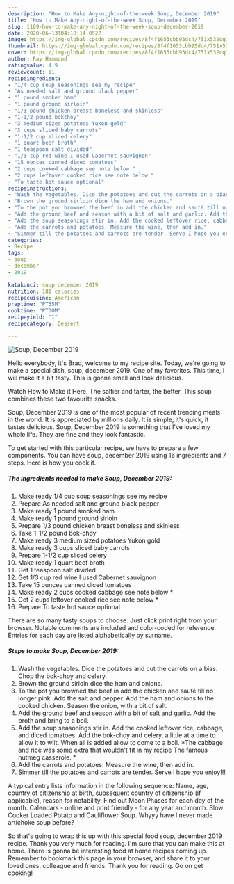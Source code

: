 ```yaml
---
description: "How to Make Any-night-of-the-week Soup, December 2019"
title: "How to Make Any-night-of-the-week Soup, December 2019"
slug: 1189-how-to-make-any-night-of-the-week-soup-december-2019
date: 2020-06-13T04:18:14.052Z
image: https://img-global.cpcdn.com/recipes/8f4f1653cbb95dc4/751x532cq70/soup-december-2019-recipe-main-photo.jpg
thumbnail: https://img-global.cpcdn.com/recipes/8f4f1653cbb95dc4/751x532cq70/soup-december-2019-recipe-main-photo.jpg
cover: https://img-global.cpcdn.com/recipes/8f4f1653cbb95dc4/751x532cq70/soup-december-2019-recipe-main-photo.jpg
author: Ray Hammond
ratingvalue: 4.9
reviewcount: 11
recipeingredient:
- "1/4 cup soup seasonings see my recipe"
- "As needed salt and ground black pepper"
- "1 pound smoked ham"
- "1 pound ground sirloin"
- "1/3 pound chicken breast boneless and skinless"
- "1-1/2 pound bokchoy"
- "3 medium sized potatoes Yukon gold"
- "3 cups sliced baby carrots"
- "1-1/2 cup sliced celery"
- "1 quart beef broth"
- "1 teaspoon salt divided"
- "1/3 cup red wine I used Cabernet sauvignon"
- "15 ounces canned diced tomatoes"
- "2 cups cooked cabbage see note below "
- "2 cups leftover cooked rice see note below "
- "To taste hot sauce optional"
recipeinstructions:
- "Wash the vegetables. Dice the potatoes and cut the carrots on a bias. Chop the bok-choy and celery."
- "Brown the ground sirloin dice the ham and onions."
- "To the pot you browned the beef in add the chicken and sauté till no longer pink. Add the salt and pepper. Add the ham and onions to the cooked chicken. Season the onion, with a bit of salt."
- "Add the ground beef and season with a bit of salt and garlic. Add the broth and bring to a boil."
- "Add the soup seasonings stir in. Add the cooked leftover rice, cabbage, and diced tomatoes. Add the bok-choy and celery, a little at a time to allow it to wilt. When all is added allow to come to a boil. *The cabbage and rice was some extra that wouldn&#39;t fit in my recipe The famous nutmeg casserole. *"
- "Add the carrots and potatoes. Measure the wine, then add in."
- "Simmer till the potatoes and carrots are tender. Serve I hope you enjoy!!!"
categories:
- Recipe
tags:
- soup
- december
- 2019

katakunci: soup december 2019 
nutrition: 181 calories
recipecuisine: American
preptime: "PT35M"
cooktime: "PT30M"
recipeyield: "1"
recipecategory: Dessert

---
```



![Soup, December 2019](https://img-global.cpcdn.com/recipes/8f4f1653cbb95dc4/751x532cq70/soup-december-2019-recipe-main-photo.jpg)

Hello everybody, it's Brad, welcome to my recipe site. Today, we're going to make a special dish, soup, december 2019. One of my favorites. This time, I will make it a bit tasty. This is gonna smell and look delicious.

Watch How to Make it Here. The saltier and tarter, the better. This soup combines these two favourite snacks.

Soup, December 2019 is one of the most popular of recent trending meals in the world. It is appreciated by millions daily. It is simple, it's quick, it tastes delicious. Soup, December 2019 is something that I've loved my whole life. They are fine and they look fantastic.


To get started with this particular recipe, we have to prepare a few components. You can have soup, december 2019 using 16 ingredients and 7 steps. Here is how you cook it.

<!--inarticleads1-->

##### The ingredients needed to make Soup, December 2019:

1. Make ready 1/4 cup soup seasonings see my recipe
1. Prepare As needed salt and ground black pepper
1. Make ready 1 pound smoked ham
1. Make ready 1 pound ground sirloin
1. Prepare 1/3 pound chicken breast boneless and skinless
1. Take 1-1/2 pound bok-choy
1. Make ready 3 medium sized potatoes Yukon gold
1. Make ready 3 cups sliced baby carrots
1. Prepare 1-1/2 cup sliced celery
1. Make ready 1 quart beef broth
1. Get 1 teaspoon salt divided
1. Get 1/3 cup red wine I used Cabernet sauvignon
1. Take 15 ounces canned diced tomatoes
1. Make ready 2 cups cooked cabbage see note below *
1. Get 2 cups leftover cooked rice see note below *
1. Prepare To taste hot sauce optional


There are so many tasty soups to choose. Just click print right from your browser. Notable comments are included and color-coded for reference. Entries for each day are listed alphabetically by surname. 

<!--inarticleads2-->

##### Steps to make Soup, December 2019:

1. Wash the vegetables. Dice the potatoes and cut the carrots on a bias. Chop the bok-choy and celery.
1. Brown the ground sirloin dice the ham and onions.
1. To the pot you browned the beef in add the chicken and sauté till no longer pink. Add the salt and pepper. Add the ham and onions to the cooked chicken. Season the onion, with a bit of salt.
1. Add the ground beef and season with a bit of salt and garlic. Add the broth and bring to a boil.
1. Add the soup seasonings stir in. Add the cooked leftover rice, cabbage, and diced tomatoes. Add the bok-choy and celery, a little at a time to allow it to wilt. When all is added allow to come to a boil. *The cabbage and rice was some extra that wouldn&#39;t fit in my recipe The famous nutmeg casserole. *
1. Add the carrots and potatoes. Measure the wine, then add in.
1. Simmer till the potatoes and carrots are tender. Serve I hope you enjoy!!!


A typical entry lists information in the following sequence: Name, age, country of citizenship at birth, subsequent country of citizenship (if applicable), reason for notability. Find out Moon Phases for each day of the month. Calendars - online and print friendly - for any year and month. Slow Cooker Loaded Potato and Cauliflower Soup. Whyyy have I never made artichoke soup before? 

So that's going to wrap this up with this special food soup, december 2019 recipe. Thank you very much for reading. I'm sure that you can make this at home. There is gonna be interesting food at home recipes coming up. Remember to bookmark this page in your browser, and share it to your loved ones, colleague and friends. Thank you for reading. Go on get cooking!

